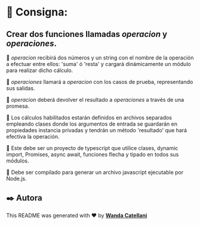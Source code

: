 # 📝 Consigna:

## Crear dos funciones llamadas _operacion_ y _operaciones_.

🔹 _operacion_ recibirá dos números y un string con el nombre de la operación a efectuar entre ellos: 'suma' ó 'resta' y cargará dinámicamente un módulo para realizar dicho cálculo.

🔹 _operaciones_ llamará a _operacion_ con los casos de prueba, representando sus salidas.

🔹 _operacion_ deberá devolver el resultado a _operaciones_ a través de una promesa.

🔹 Los cálculos habilitados estarán definidos en archivos separados empleando clases donde los argumentos de entrada se guardarán en propiedades instancia privadas y tendrán un método 'resultado' que hará efectiva la operación.

🔹 Este debe ser un proyecto de typescript que utilice clases, dynamic import, Promises, async await, funciones flecha y tipado en todos sus módulos.

🔹 Debe ser compilado para generar un archivo javascript ejecutable por Node.js.

## ✒️ Autora

This README was generated with ❤️ by **[Wanda Catellani](https://www.linkedin.com/in/wan-catellani/)**
